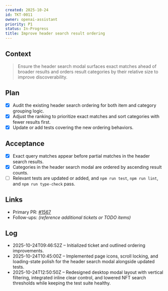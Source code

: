 ```yaml
---
created: 2025-10-24
id: TKT-0011
owner: openai-assistant
priority: P1
status: In-Progress
title: Improve header search result ordering
---
```


## Context

> Ensure the header search modal surfaces exact matches ahead of broader results and orders result categories by their relative size to improve discoverability.

## Plan

- [x] Audit the existing header search ordering for both item and category grouping logic.
- [x] Adjust the ranking to prioritize exact matches and sort categories with fewer results first.
- [x] Update or add tests covering the new ordering behaviors.

## Acceptance

- [x] Exact query matches appear before partial matches in the header search results.
- [x] Categories in the header search modal are ordered by ascending result counts.
- [ ] Relevant tests are updated or added, and `npm run test`, `npm run lint`, and `npm run type-check` pass.

## Links

- Primary PR: [#1567](https://github.com/6529-Collections/6529seize-frontend/pull/1567)
- Follow-ups: _(reference additional tickets or TODO items)_

## Log

- 2025-10-24T09:46:52Z – Initialized ticket and outlined ordering improvements.
- 2025-10-24T10:45:00Z – Implemented page icons, scroll locking, and loading-state polish for the header search modal alongside updated tests.
- 2025-10-24T12:50:50Z – Redesigned desktop modal layout with vertical filtering, integrated inline clear control, and lowered NFT search thresholds while keeping the test suite healthy.
